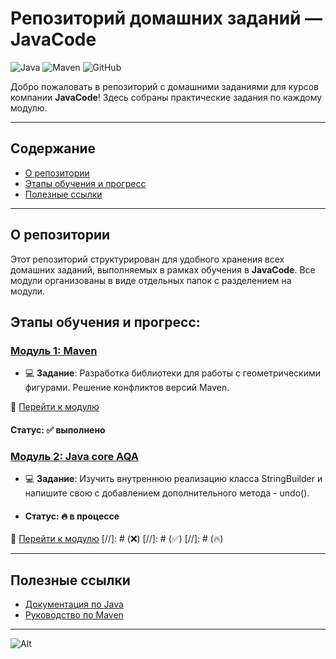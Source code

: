 # Репозиторий домашних заданий — JavaCode

![Java](https://img.shields.io/badge/Java-22-orange?style=flat-round&logo=java&logoColor=white)
![Maven](https://img.shields.io/badge/Maven-4.0.0-blue?style=flat-round&logo=apache-maven&logoColor=white)
![GitHub](https://img.shields.io/badge/GitHub-Repo-success?style=flat-round&logo=github&logoColor=white)


Добро пожаловать в репозиторий с домашними заданиями для курсов компании **JavaCode**!
Здесь собраны практические задания по каждому модулю.

---

## Содержание

- [О репозитории](#о-репозитории)
- [Этапы обучения и прогресс](#этапы-обучения-и-прогресс)
- [Полезные ссылки](#полезные-ссылки)

---

## О репозитории

Этот репозиторий структурирован для удобного хранения всех домашних заданий, выполняемых в рамках обучения в **JavaCode**.
Все модули организованы в виде отдельных папок с разделением на модули.


## Этапы обучения и прогресс:


### [Модуль 1: Maven](./1.maven)
- :computer: **Задание**: Разработка библиотеки для работы с геометрическими фигурами.
  Решение конфликтов версий Maven.

:link: [Перейти к модулю](./1.maven)

#### Статус: :white_check_mark:  __выполнено__

### [Модуль 2: Java core AQA](./2.java-core)
- :computer: **Задание**: Изучить внутреннюю реализацию класса StringBuilder 
и напишите свою с добавлением дополнительного метода - undo().
- #### Статус: :fire:  __в процессе__

:link: [Перейти к модулю](./2.java-core)
[//]: # (:x:)
[//]: # (:white_check_mark:)
[//]: # (:fire:)

---

## Полезные ссылки
- [Документация по Java](https://docs.oracle.com/en/java/)
- [Руководство по Maven](https://maven.apache.org/guides/index.html)

---
![Alt](https://repobeats.axiom.co/api/embed/03e1cbb66a26480b934cbe83b05a84fe65457036.svg "Repobeats analytics image")
